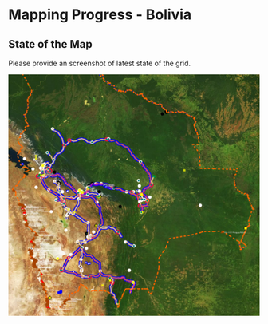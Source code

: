 # Mapping Progress - Bolivia

## State of the Map
Please provide an screenshot of latest state of the grid.

![alt text](<images/Bolivia%202025-03-14%2009-26-23.png>)
